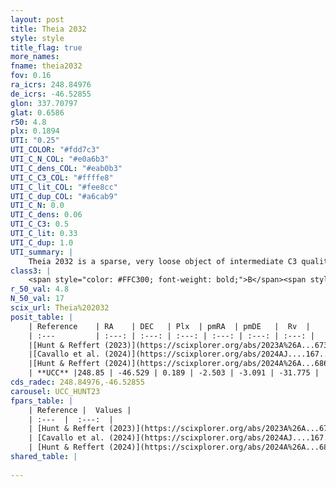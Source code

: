```yaml
---
layout: post
title: Theia 2032
style: style
title_flag: true
more_names: 
fname: theia2032
fov: 0.16
ra_icrs: 248.84976
de_icrs: -46.52855
glon: 337.70797
glat: 0.6586
r50: 4.8
plx: 0.1894
UTI: "0.25"
UTI_COLOR: "#fdd7c3"
UTI_C_N_COL: "#e0a6b3"
UTI_C_dens_COL: "#eab0b3"
UTI_C_C3_COL: "#ffffe8"
UTI_C_lit_COL: "#fee8cc"
UTI_C_dup_COL: "#a6cab9"
UTI_C_N: 0.0
UTI_C_dens: 0.06
UTI_C_C3: 0.5
UTI_C_lit: 0.33
UTI_C_dup: 1.0
UTI_summary: |
    Theia 2032 is a sparse, very loose object of intermediate C3 quality. It was recently reported in the literature.<br><br><span style="color: #99180f; font-weight: bold;">Warning: </span>contains less than 25 stars with <i>P>0.5</i> estimated.
class3: |
    <span style="color: #FFC300; font-weight: bold;">B</span><span style="color: #FFC300; font-weight: bold;">B</span>
r_50_val: 4.8
N_50_val: 17
scix_url: Theia%202032
posit_table: |
    | Reference    | RA    | DEC   | Plx  | pmRA  | pmDE   |  Rv  |
    | :---         | :---: | :---: | :---: | :---: | :---: | :---: |
    |[Hunt & Reffert (2023)](https://scixplorer.org/abs/2023A%26A...673A.114H) | 248.84 | -46.576 | 0.197 | -2.48 | -3.077 | -72.138 |
    |[Cavallo et al. (2024)](https://scixplorer.org/abs/2024AJ....167...12C) | 248.793 | -46.546 | 0.199 | -- | -- | -- |
    |[Hunt & Reffert (2024)](https://scixplorer.org/abs/2024A%26A...686A..42H) | 248.84 | -46.576 | 0.197 | -2.48 | -3.077 | -72.138 |
    | **UCC** |248.85 | -46.529 | 0.189 | -2.503 | -3.091 | -31.775 | 
cds_radec: 248.84976,-46.52855
carousel: UCC_HUNT23
fpars_table: |
    | Reference |  Values |
    | :---  |  :---:  |
    | [Hunt & Reffert (2023)](https://scixplorer.org/abs/2023A%26A...673A.114H) | `AV50=4.819, diffAV50=2.691, MOD50=13.148, logAge50=7.553` |
    | [Cavallo et al. (2024)](https://scixplorer.org/abs/2024AJ....167...12C) | `AV50=4.9, dMod50=12.68, logAge50=7.38, [Fe/H]50=-0.19` |
    | [Hunt & Reffert (2024)](https://scixplorer.org/abs/2024A%26A...686A..42H) | `MassJ=1723.96` |
shared_table: |
    
---
```

